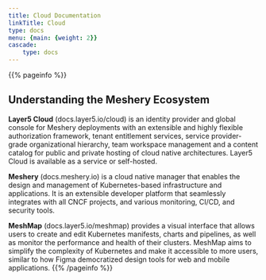 ```yaml
---
title: Cloud Documentation
linkTitle: Cloud
type: docs
menu: {main: {weight: 2}}
cascade: 
    type: docs
---
```


{{% pageinfo %}}

## Understanding the Meshery Ecosystem

**Layer5 Cloud** (docs.layer5.io/cloud) is an identity provider and global console for Meshery deployments with an extensible and highly flexible authorization framework, tenant entitlement services, service provider-grade organizational hierarchy, team workspace management and a content catalog for public and private hosting of cloud native architectures. Layer5 Cloud is available as a service or self-hosted.

**Meshery** (docs.meshery.io) is a cloud native manager that enables the design and management of Kubernetes-based infrastructure and applications. It is an extensible developer platform that seamlessly integrates with all CNCF projects, and various monitoring, CI/CD, and security tools.

**MeshMap** (docs.layer5.io/meshmap) provides a visual interface that allows users to create and edit Kubernetes manifests, charts and pipelines, as well as monitor the performance and health of their clusters. MeshMap aims to simplify the complexity of Kubernetes and make it accessible to more users, similar to how Figma democratized design tools for web and mobile applications.
{{% /pageinfo %}}
